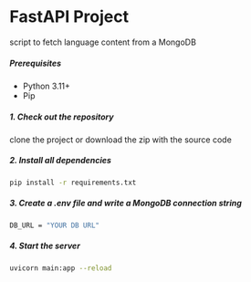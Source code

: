 # FastAPI Project
 script to fetch language content from a MongoDB

##### Prerequisites
- Python 3.11+
- Pip

##### 1. Check out the repository

clone the project or download the zip with the source code

##### 2. Install all dependencies

```bash
pip install -r requirements.txt
```

##### 3. Create a .env file and write a MongoDB connection string

```bash
DB_URL = "YOUR DB URL"
```

##### 4. Start the server

```bash
uvicorn main:app --reload
```

